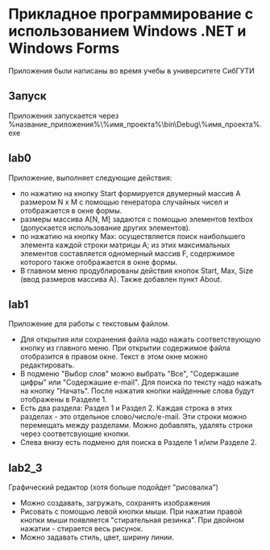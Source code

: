 # Прикладное программирование с использованием Windows .NET и Windows Forms

Приложения были написаны во время учебы в университете СибГУТИ

## Запуск

Приложения запускается через %название_приложения%\\%имя_проекта%\bin\Debug\\%имя_проекта%.exe

## lab0
Приложение, выполняет следующие действия:
- по нажатию на кнопку Start формируется двумерный массив A размером N x M  с помощью генератора случайных чисел и отображается в окне формы.
- размеры массива А[N, M] задаются c помощью элементов textbox (допускается использование других элементов). 
- по нажатию на кнопку Max: осуществляется поиск наибольшего элемента каждой строки матрицы А; из этих максимальных элементов составляется одномерный массив F, содержимое которого также отображается в окне формы.
- В главном меню продублированы действия кнопок Start, Max, Size (ввод размеров массива А). Также добавлен пункт About.

## lab1
Приложение для работы с текстовым файлом. 
- Для открытия или сохранения файла надо нажать соответствующую кнопку из главного меню. При открытии содержимое файла отобразится в правом окне. Текст в этом окне можно редактировать.
- В подменю "Выбор слов" можно выбрать "Все", "Содержашие цифры" или "Содержашие e-mail". Для поиска по тексту надо нажать на кнопку "Начать". После нажатия кнопки найденные слова будут отображены в Разделе 1.
- Есть два раздела: Раздел 1 и Раздел 2. Каждая строка в этих разделах - это отдельное слово/число/e-mail. Эти строки можно перемещать между разделами. Можно добавлять, удалять строки через соответсвующие кнопки.
- Слева внизу есть подменю для поиска в Разделе 1 и/или Разделе 2.

## lab2_3
Графический редактор (хотя больше подойдет "рисовалка")
- Можно создавать, загружать, сохранять изображения
- Рисовать с помощью левой кнопки мыши. При нажатии правой кнопки мыши появляется "стирательная резинка". При двойном нажатии - стирается весь рисунок.
- Можно задавать стиль, цвет, ширину линии.